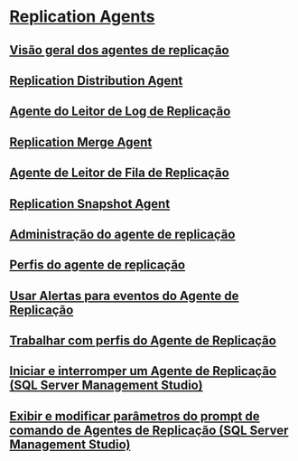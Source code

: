 # [Replication Agents](replication-agents.md)
## [Visão geral dos agentes de replicação](replication-agents-overview.md)
## [Replication Distribution Agent](replication-distribution-agent.md)
## [Agente do Leitor de Log de Replicação](replication-log-reader-agent.md)
## [Replication Merge Agent](replication-merge-agent.md)
## [Agente de Leitor de Fila de Replicação](replication-queue-reader-agent.md)
## [Replication Snapshot Agent](replication-snapshot-agent.md)
## [Administração do agente de replicação](replication-agent-administration.md)
## [Perfis do agente de replicação](replication-agent-profiles.md)
## [Usar Alertas para eventos do Agente de Replicação](use-alerts-for-replication-agent-events.md)
## [Trabalhar com perfis do Agente de Replicação](work-with-replication-agent-profiles.md)
## [Iniciar e interromper um Agente de Replicação (SQL Server Management Studio)](start-and-stop-a-replication-agent-sql-server-management-studio.md)
## [Exibir e modificar parâmetros do prompt de comando de Agentes de Replicação (SQL Server Management Studio)](view-and-modify-replication-agent-command-prompt-parameters.md)
